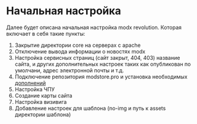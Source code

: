 # Начальная настройка

Далее будет описана начальная настройка modx revolution. Которая включает в себя такие пункты:

1. Закрытие директории core на серверах с apache
2. Отключение вывода информации о новостях modx
3. Настройка сервисных страниц \(сайт закрыт, 404, 403\) название сайта, и других дополнительных настроек таких как опубликован по умолчани, адрес электронной почты и т.д.
4. Подключение репозитория modstore.pro и установка необходимых [дополнений](/dopolneniya.md)
5. Настройка ЧПУ
6. Создание карты сайта
7. Настройка визивига
8. Добавление настроек для шаблона \(no-img и путь к assets директории шаблона\)



